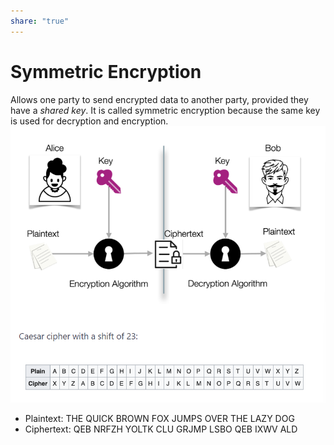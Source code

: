 ```yaml
---  
share: "true"  
---  
```

# Symmetric Encryption  
  
Allows one party to send encrypted data to another party, provided they have a _shared key_. It is called symmetric encryption because the same key is used for decryption and encryption.  
![Pasted image 20240117134134.png](./assets/Pasted%20image%2020240117134134.png)  
  
- Plaintext: THE QUICK BROWN FOX JUMPS OVER THE LAZY DOG  
- Ciphertext: QEB NRFZH YOLTK CLU GRJMP LSBO QEB IXWV ALD